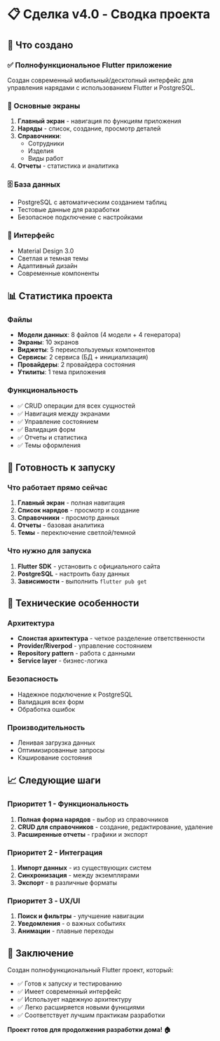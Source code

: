 # 📋 Сделка v4.0 - Сводка проекта

## 🎯 Что создано

### ✅ Полнофункциональное Flutter приложение
Создан современный мобильный/десктопный интерфейс для управления нарядами с использованием Flutter и PostgreSQL.

### 📱 Основные экраны
1. **Главный экран** - навигация по функциям приложения
2. **Наряды** - список, создание, просмотр деталей
3. **Справочники**:
   - Сотрудники
   - Изделия
   - Виды работ
4. **Отчеты** - статистика и аналитика

### 🗄️ База данных
- PostgreSQL с автоматическим созданием таблиц
- Тестовые данные для разработки
- Безопасное подключение с настройками

### 🎨 Интерфейс
- Material Design 3.0
- Светлая и темная темы
- Адаптивный дизайн
- Современные компоненты

## 📊 Статистика проекта

### Файлы
- **Модели данных**: 8 файлов (4 модели + 4 генератора)
- **Экраны**: 10 экранов
- **Виджеты**: 5 переиспользуемых компонентов
- **Сервисы**: 2 сервиса (БД + инициализация)
- **Провайдеры**: 2 провайдера состояния
- **Утилиты**: 1 тема приложения

### Функциональность
- ✅ CRUD операции для всех сущностей
- ✅ Навигация между экранами
- ✅ Управление состоянием
- ✅ Валидация форм
- ✅ Отчеты и статистика
- ✅ Темы оформления

## 🚀 Готовность к запуску

### Что работает прямо сейчас
1. **Главный экран** - полная навигация
2. **Список нарядов** - просмотр и создание
3. **Справочники** - просмотр данных
4. **Отчеты** - базовая аналитика
5. **Темы** - переключение светлой/темной

### Что нужно для запуска
1. **Flutter SDK** - установить с официального сайта
2. **PostgreSQL** - настроить базу данных
3. **Зависимости** - выполнить `flutter pub get`

## 🔧 Технические особенности

### Архитектура
- **Слоистая архитектура** - четкое разделение ответственности
- **Provider/Riverpod** - управление состоянием
- **Repository pattern** - работа с данными
- **Service layer** - бизнес-логика

### Безопасность
- Надежное подключение к PostgreSQL
- Валидация всех форм
- Обработка ошибок

### Производительность
- Ленивая загрузка данных
- Оптимизированные запросы
- Кэширование состояния

## 📈 Следующие шаги

### Приоритет 1 - Функциональность
1. **Полная форма нарядов** - выбор из справочников
2. **CRUD для справочников** - создание, редактирование, удаление
3. **Расширенные отчеты** - графики и экспорт

### Приоритет 2 - Интеграция
1. **Импорт данных** - из существующих систем
2. **Синхронизация** - между экземплярами
3. **Экспорт** - в различные форматы

### Приоритет 3 - UX/UI
1. **Поиск и фильтры** - улучшение навигации
2. **Уведомления** - о важных событиях
3. **Анимации** - плавные переходы

## 🎉 Заключение

Создан полнофункциональный Flutter проект, который:
- ✅ Готов к запуску и тестированию
- ✅ Имеет современный интерфейс
- ✅ Использует надежную архитектуру
- ✅ Легко расширяется новыми функциями
- ✅ Соответствует лучшим практикам разработки

**Проект готов для продолжения разработки дома! 🏠**
